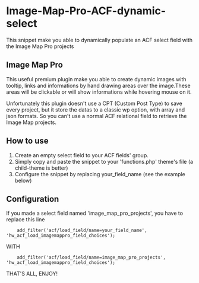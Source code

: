 # Image-Map-Pro-ACF-dynamic-select
This snippet make you able to dynamically populate an ACF select field with the Image Map Pro projects

## Image Map Pro
This useful premium plugin make you able to create dynamic images with tooltip, links and informations by hand drawing areas over the image.These areas will be clickable or will show informations while hovering mouse on it.

Unfortunately this plugin doesn't use a CPT (Custom Post Type) to save every project, but it store the datas to a classic wp option, with array and json formats. So you can't use a normal ACF relational field to retrieve the Image Map projects.

## How to use
1. Create an empty select field to your ACF fields' group.
2. Simply copy and paste the snippet to your 'functions.php' theme's file (a child-theme is better)
3. Configure the snippet by replacing your_field_name (see the example below)

## Configuration
If you made a select field named 'image_map_pro_projects', you have to replace this line

        add_filter('acf/load_field/name=your_field_name', 'hw_acf_load_imagemappro_field_choices');
        
WITH

        add_filter('acf/load_field/name=image_map_pro_projects', 'hw_acf_load_imagemappro_field_choices');
        
THAT'S ALL, ENJOY!
